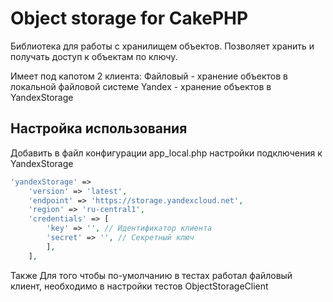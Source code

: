 # Object storage for CakePHP

Библиотека для работы с хранилищем объектов. Позволяет хранить и получать доступ к объектам по ключу.

Имеет под капотом 2 клиента:
Файловый - хранение объектов в локальной файловой системе
Yandex - хранение объектов в YandexStorage

## Настройка использования
Добавить в файл конфигурации app_local.php настройки подключения к YandexStorage

```php
'yandexStorage' =>
    'version' => 'latest',
    'endpoint' => 'https://storage.yandexcloud.net',
    'region' => 'ru-central1',
    'credentials' => [
        'key' => '', // Идентификатор клиента
        'secret' => '', // Секретный ключ
        ],
    ],
```

Также
Для того чтобы по-умолчанию в тестах работал файловый клиент, необходимо в настройки тестов
ObjectStorageClient
